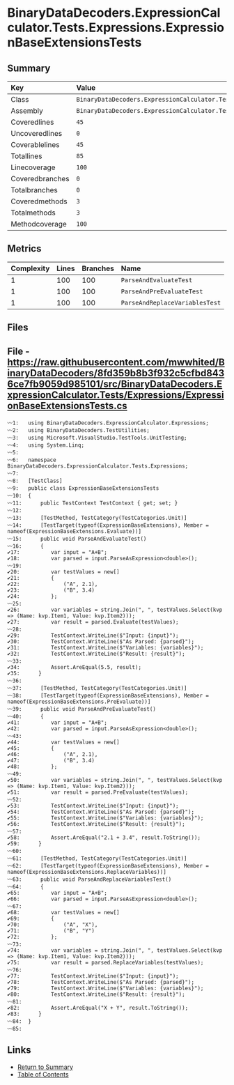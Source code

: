 ﻿# BinaryDataDecoders.ExpressionCalculator.Tests.Expressions.ExpressionBaseExtensionsTests

## Summary

| Key             | Value                                                                                     |
| :-------------- | :---------------------------------------------------------------------------------------- |
| Class           | `BinaryDataDecoders.ExpressionCalculator.Tests.Expressions.ExpressionBaseExtensionsTests` |
| Assembly        | `BinaryDataDecoders.ExpressionCalculator.Tests`                                           |
| Coveredlines    | `45`                                                                                      |
| Uncoveredlines  | `0`                                                                                       |
| Coverablelines  | `45`                                                                                      |
| Totallines      | `85`                                                                                      |
| Linecoverage    | `100`                                                                                     |
| Coveredbranches | `0`                                                                                       |
| Totalbranches   | `0`                                                                                       |
| Coveredmethods  | `3`                                                                                       |
| Totalmethods    | `3`                                                                                       |
| Methodcoverage  | `100`                                                                                     |

## Metrics

| Complexity | Lines | Branches | Name                           |
| :--------- | :---- | :------- | :----------------------------- |
| 1          | 100   | 100      | `ParseAndEvaluateTest`         |
| 1          | 100   | 100      | `ParseAndPreEvaluateTest`      |
| 1          | 100   | 100      | `ParseAndReplaceVariablesTest` |

## Files

## File - https://raw.githubusercontent.com/mwwhited/BinaryDataDecoders/8fd359b8b3f932c5cfbd8436ce7fb9059d985101/src/BinaryDataDecoders.ExpressionCalculator.Tests/Expressions/ExpressionBaseExtensionsTests.cs

```CSharp
〰1:   using BinaryDataDecoders.ExpressionCalculator.Expressions;
〰2:   using BinaryDataDecoders.TestUtilities;
〰3:   using Microsoft.VisualStudio.TestTools.UnitTesting;
〰4:   using System.Linq;
〰5:   
〰6:   namespace BinaryDataDecoders.ExpressionCalculator.Tests.Expressions;
〰7:   
〰8:   [TestClass]
〰9:   public class ExpressionBaseExtensionsTests
〰10:  {
〰11:      public TestContext TestContext { get; set; }
〰12:  
〰13:      [TestMethod, TestCategory(TestCategories.Unit)]
〰14:      [TestTarget(typeof(ExpressionBaseExtensions), Member = nameof(ExpressionBaseExtensions.Evaluate))]
〰15:      public void ParseAndEvaluateTest()
〰16:      {
✔17:          var input = "A+B";
✔18:          var parsed = input.ParseAsExpression<double>();
〰19:  
✔20:          var testValues = new[]
✔21:          {
✔22:              ("A", 2.1),
✔23:              ("B", 3.4)
✔24:          };
〰25:  
✔26:          var variables = string.Join(", ", testValues.Select(kvp => (Name: kvp.Item1, Value: kvp.Item2)));
✔27:          var result = parsed.Evaluate(testValues);
〰28:  
✔29:          TestContext.WriteLine($"Input: {input}");
✔30:          TestContext.WriteLine($"As Parsed: {parsed}");
✔31:          TestContext.WriteLine($"Variables: {variables}");
✔32:          TestContext.WriteLine($"Result: {result}");
〰33:  
✔34:          Assert.AreEqual(5.5, result);
✔35:      }
〰36:  
〰37:      [TestMethod, TestCategory(TestCategories.Unit)]
〰38:      [TestTarget(typeof(ExpressionBaseExtensions), Member = nameof(ExpressionBaseExtensions.PreEvaluate))]
〰39:      public void ParseAndPreEvaluateTest()
〰40:      {
✔41:          var input = "A+B";
✔42:          var parsed = input.ParseAsExpression<double>();
〰43:  
✔44:          var testValues = new[]
✔45:          {
✔46:              ("A", 2.1),
✔47:              ("B", 3.4)
✔48:          };
〰49:  
✔50:          var variables = string.Join(", ", testValues.Select(kvp => (Name: kvp.Item1, Value: kvp.Item2)));
✔51:          var result = parsed.PreEvaluate(testValues);
〰52:  
✔53:          TestContext.WriteLine($"Input: {input}");
✔54:          TestContext.WriteLine($"As Parsed: {parsed}");
✔55:          TestContext.WriteLine($"Variables: {variables}");
✔56:          TestContext.WriteLine($"Result: {result}");
〰57:  
✔58:          Assert.AreEqual("2.1 + 3.4", result.ToString());
✔59:      }
〰60:  
〰61:      [TestMethod, TestCategory(TestCategories.Unit)]
〰62:      [TestTarget(typeof(ExpressionBaseExtensions), Member = nameof(ExpressionBaseExtensions.ReplaceVariables))]
〰63:      public void ParseAndReplaceVariablesTest()
〰64:      {
✔65:          var input = "A+B";
✔66:          var parsed = input.ParseAsExpression<double>();
〰67:  
✔68:          var testValues = new[]
✔69:          {
✔70:              ("A", "X"),
✔71:              ("B", "Y")
✔72:          };
〰73:  
✔74:          var variables = string.Join(", ", testValues.Select(kvp => (Name: kvp.Item1, Value: kvp.Item2)));
✔75:          var result = parsed.ReplaceVariables(testValues);
〰76:  
✔77:          TestContext.WriteLine($"Input: {input}");
✔78:          TestContext.WriteLine($"As Parsed: {parsed}");
✔79:          TestContext.WriteLine($"Variables: {variables}");
✔80:          TestContext.WriteLine($"Result: {result}");
〰81:  
✔82:          Assert.AreEqual("X + Y", result.ToString());
✔83:      }
〰84:  }
〰85:  
```

## Links

* [Return to Summary](Summary.md)
* [Table of Contents](../TOC.md)

